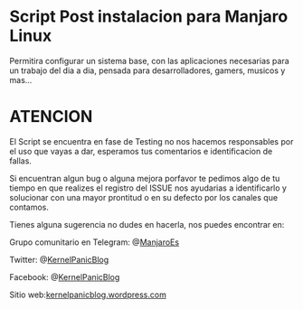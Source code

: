 # Script Post instalacion para Manjaro Linux

Permitira configurar un sistema base, con las aplicaciones necesarias para un trabajo del dia a dia, pensada para desarrolladores, gamers, musicos y mas...

# ATENCION

El Script se encuentra en fase de Testing no nos hacemos responsables por el uso que vayas a dar, esperamos tus comentarios e identificacion de fallas. 

Si encuentran algun bug o alguna mejora porfavor te pedimos algo de tu tiempo en que realizes el registro del ISSUE nos ayudarias a identificarlo y solucionar con una mayor prontitud o en su defecto por los canales que contamos. 


Tienes alguna sugerencia no dudes en hacerla, nos puedes encontrar en:

Grupo comunitario en Telegram:  @[ManjaroEs](https://telegram.me/manjarolinuxes)

Twitter: @[KernelPanicBlog](https://twitter.com/KernelPanicBlog)

Facebook: @[KernelPanicBlog](https://www.facebook.com/pages/Kernel-Panic-Blog/)

Sitio web:[kernelpanicblog.wordpress.com](https://kernelpanicblog.wordpress.com/)

